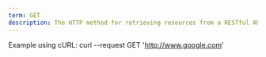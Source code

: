 ```yaml
---
term: GET
description: The HTTP method for retrieving resources from a RESTful API.
---
```


Example using cURL:
curl --request GET 'http://www.google.com'
